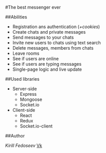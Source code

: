 #The best messenger ever

##Abilities

* Registration ans authentication (_+cookies_)
* Create chats and private messages
* Send messages to your chats
* Invite new users to chats using text search
* Delete messages, members from chats
* Leave rooms
* See if users are online
* See if users are typing messages
* Single-page logic and live update

##Used libraries

* Server-side
    * Express
    * Mongoose
    * Socket.io
* Client-side
    * React
    * Redux
    * Socket.io-client
    
##Author

_Kirill Fedoseev_
[Vk](https://vk.com/kfedoseev])